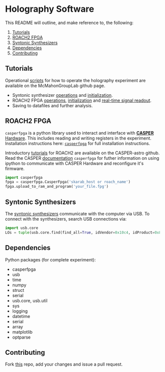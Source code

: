 # Holography Software #

This README will outline, and make reference to, the following:
1. [Tutorials](#tutorials)
2. [ROACH2 FPGA](#roach2-fpga)
3. [Syntonic Synthesizers](#syntonic-synthesizers)
4. [Dependencies](#dependencies)
5. [Contributing](#contributing)

## Tutorials ##

Operational [scripts](scripts/) for how to operate the holography experiment are available on the McMahonGroupLab github page.
* Syntonic synthesizer [operations](scripts/synth.py) and [initialization](scripts/synth_init.py).
* ROACH2 FPGA [operations](scripts/poco.py), [initialization](scripts/poco_init.py) and [real-time signal readout](scripts/plot_cross_phase.py).
* Saving to datafiles and further analysis.

## ROACH2 FPGA ##
`casperfpga` is a python library used to interact and interface with [**CASPER** Hardware](https://github.com/casper-astro/casper-hardware). This includes reading and writing registers in the experiment.  Installation instructions here: [`casperfpga`](https://pypi.org/project/casperfpga/) for full installation instructions.

Introductory [tutorials](https://github.com/casper-astro/tutorials_devel) for ROACH2 are available on the CASPER-astro github.  Read the CASPER [documentation](https://github.com/casper-astro/casperfpga) `casperfpga` for futher information on using ipython to communicate with CASPER Hardware and reconfigure it's firmware.

```python
import casperfpga
fpga = casperfpga.CasperFpga('skarab_host or roach_name')
fpga.upload_to_ram_and_program('your_file.fpg')
```

## Syntonic Synthesizers ##

The [syntonic synthesizers](https://www.mrcy.com/products/rf-and-mixed-signal/signal-sources/ds-3000-microwave-synthesizer) communicate with the computer via USB.  To connect with the synthesizers, search USB connections via:

```python
import usb.core
LOs = tuple(usb.core.find(find_all=True, idVendor=0x10c4, idProduct=0x8468))
```

## Dependencies ##

Python packages (for complete experiment):
* casperfpga
* usb
* time
* numpy
* struct
* serial
* usb.core, usb.util
* sys
* logging
* datetime
* serial
* array
* matplotlib
* optparse

## Contributing ##

Fork [this](https://github.com/McMahonCosmologyGroup/holog-exp) repo, add your changes and issue a pull request.